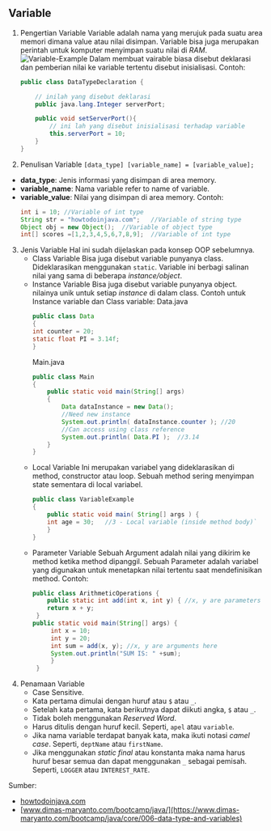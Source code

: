 ﻿Variable
----------
1.  Pengertian Variable
Variable adalah nama yang merujuk pada suatu area memori dimana value atau nilai disimpan. Variable bisa juga merupakan perintah untuk komputer menyimpan suatu nilai di *RAM*.
![Variable-Example](https://github.com/helmiz/belajar-java/blob/master/3.Java-Basics/1.Variable/varaible-example.jpg "Variable-Example")
Dalam membuat vairable biasa disebut deklarasi dan pemberian nilai ke variable tertentu disebut inisialisasi.
Contoh:
	```java
	public class DataTypeDeclaration {

	    // inilah yang disebut deklarasi
	    public java.lang.Integer serverPort;

	    public void setServerPort(){
	        // ini lah yang disebut inisialisasi terhadap variable
	        this.serverPort = 10;
	    }
	}
	```
2. Penulisan Variable
`[data_type] [variable_name] = [variable_value];`
-   **data_type**: Jenis informasi yang disimpan di area memory.
-   **variable_name**: Nama variable refer to name of variable.
-   **variable_value**: Nilai yang disimpan di area memory.
Contoh:
	```java
	int i = 10;	//Variable of int type
	String str = "howtodoinjava.com";	//Variable of string type
	Object obj = new Object();	//Variable of object type
	int[] scores =[1,2,3,4,5,6,7,8,9];	//Variable of int type
	```
3. Jenis Variable
Hal ini sudah dijelaskan pada konsep OOP sebelumnya.
	- Class Variable
Bisa juga disebut variable punyanya class. Dideklarasikan menggunakan `static`. Variable ini berbagi salinan nilai yang sama di beberapa *instance/object*.
	- Instance Variable
Bisa juga disebut variable punyanya object. nilainya unik untuk setiap *instance* di dalam class.
Contoh untuk Instance variable dan Class variable:
		Data.java
		```java
		public class Data
		{
		int counter = 20;
		static float PI = 3.14f;
		}
		```
		Main.java
		```java
		public class Main
		{
			public static void main(String[] args)
			{
				Data dataInstance = new Data();
				//Need new instance
				System.out.println( dataInstance.counter );	//20
				//Can access using class reference
				System.out.println( Data.PI );	//3.14
			}
		}
		```
	- Local Variable
Ini merupakan variabel yang dideklarasikan di method, constructor atau loop. Sebuah method sering menyimpan state sementara di local variabel.
		```java
		public class VariableExample
		{
			public static void main( String[] args ) {
			int age = 30;	//3 - Local variable (inside method body)`
			}
		}
		```
	- Parameter Variable
Sebuah Argument adalah nilai yang dikirim ke method ketika method dipanggil. Sebuah Parameter adalah variabel yang digunakan untuk menetapkan nilai tertentu saat mendefinisikan method. Contoh:
		```java
		public class ArithmeticOperations {
	        public static int add(int x, int y) { //x, y are parameters here
			return x + y;
         }
	    public static void main(String[] args) {
             int x = 10;
             int y = 20;
             int sum = add(x, y); //x, y are arguments here
             System.out.println("SUM IS: " +sum);
	         }
	     }
		```
4. Penamaan Variable
	- Case Sensitive.
	- Kata pertama dimulai dengan huruf atau `$` atau `_`.
	- Setelah kata pertama, kata berikutnya dapat diikuti angka, `$` atau `_`.
	- Tidak boleh menggunakan *Reserved Word*.
	- Harus ditulis dengan huruf kecil. Seperti, `apel` atau `variable`.
	- Jika nama variable terdapat banyak kata, maka ikuti notasi *camel case*. Seperti, `deptName` atau `firstName`.
	- Jika menggunakan *static final* atau konstanta maka nama harus huruf besar semua dan dapat menggunakan `_` sebagai pemisah. Seperti, `LOGGER` atau `INTEREST_RATE`.


Sumber:
- [howtodoinjava.com](https://howtodoinjava.com/java/basics/java-variables/)
- [www.dimas-maryanto.com/bootcamp/java/](https://www.dimas-maryanto.com/bootcamp/java/core/006-data-type-and-variables)
